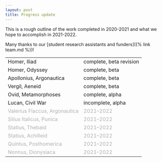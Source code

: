```yaml
---
layout: post
title: Progress update
---
```


This is a rough outline of the work completed in 2020-2021 and what we hope to accomplish in 2021-2022. 

Many thanks to our [student research assistants and funders]({% link team.md %})!

<table>
  <tr>
    <td>Homer, Iliad</td>
    <td>complete, beta revision</td>
  </tr>
  <tr>
    <td>Homer, Odyssey</td>
    <td>complete, beta</td>
  </tr>
  <tr>
    <td>Apollonius, Argonautica</td>
    <td>complete, beta</td>
  </tr>
  <tr>
    <td>Vergil, Aeneid</td>
    <td>complete, beta</td>
  </tr>
  <tr>
    <td>Ovid, Metamorphoses</td>
    <td>complete, alpha</td>
  </tr>
  <tr>
    <td>Lucan, Civil War</td>
    <td>incomplete, alpha</td>
  </tr>
  <tr>
    <td style="color:#b0b0b0;">Valerius Flaccus, Argonautica</td>
    <td style="color:#b0b0b0;">2021–2022</td>
  </tr>
  <tr>
    <td style="color:#b0b0b0;">Silius Italicus, Punica</td>
    <td style="color:#b0b0b0;">2021–2022</td>
  </tr>
  <tr>
    <td style="color:#b0b0b0;">Statius, Thebaid</td>
    <td style="color:#b0b0b0;">2021–2022</td>
  </tr>
  <tr>
    <td style="color:#b0b0b0;">Statius, Achilleid</td>
    <td style="color:#b0b0b0;">2021–2022</td>
  </tr>
  <tr>
    <td style="color:#b0b0b0;">Quintus, Posthomerica</td>
    <td style="color:#b0b0b0;">2021–2022</td>
  </tr>
  <tr>
    <td style="color:#b0b0b0;">Nonnus, Dionysiaca</td>
    <td style="color:#b0b0b0;">2021–2022</td>
  </tr>
</table>